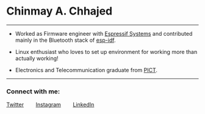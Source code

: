 # Chinmay A. Chhajed

<!--
Just some fancy stuff about stats :P
![](https://komarev.com/ghpvc/?username=chhajedji)

![Github stats](https://github-readme-stats.vercel.app/api?username=chhajedji)
-->

* * *

*   Worked as Firmware engineer with [Espressif Systems](https://www.espressif.com/) and contributed mainly in the Bluetooth stack of [esp-idf](https://github.com/espressif/esp-idf).

*   Linux enthusiast who loves to set up environment for working more than actually working!

*   Electronics and Telecommunication graduate from [PICT](https://www.pict.edu).

* * *
### Connect with me:

[Twitter](http://www.twitter.com/chhajedji)&nbsp;&nbsp;&nbsp;&nbsp;&nbsp;&nbsp;&nbsp;&nbsp;[Instagram](http://www.instagram.com/chhajedji)&nbsp;&nbsp;&nbsp;&nbsp;&nbsp;&nbsp;&nbsp;&nbsp;[LinkedIn](https://www.linkedin.com/in/chhajedji/)
